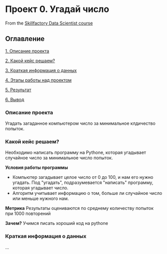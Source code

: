 # Проект 0. Угадай число
From the [Skillfactory Data Scientist course](https://skillfactory.ru/courses/)

## Оглавление
[1. Описание проекта](https://github.com/willson810/sf_data_science/tree/main/project_0/README.md#Описание-проекта)

[2. Какой кейс решаем?](https://github.com/willson810/sf_data_science/tree/main/project_0/README.md#Какой-кейс-решаем?)

[3. Краткая информация о данных](https://github.com/willson810/sf_data_science/tree/main/project_0/README.md#)

[4. Этапы работы над проектом](https://github.com/willson810/sf_data_science/tree/main/project_0/README.md#)

[5. Результат](https://github.com/willson810/sf_data_science/tree/main/project_0/README.md#)

[6. Вывод](https://github.com/willson810/sf_data_science/tree/main/project_0/README.md#)


### Описание проекта
Угадать загаданное компьютером число за минимальное клдичество попыток.

### Какой кейс решаем?
Необходимо написать программу на Pythone, которая угадывает случайное число за минимальное число попыток.

**Условия работы программы**
 - Компьютер загадывает целое число от 0 до 100, и нам его нужно угадать. Под "угадать", подразумевается "написать" программу, которая угадывает число.
 - Алгоритм учитывает информацию о том, больше ли случайное число или меньше нужного нам.

 **Метрика**
 Результаты оцениваются по среднему количеству попыток при 1000 повторений

 **Зачем?**
 Учимся писать хороший код на pythone

 ### Краткая информация о данных
 ...
